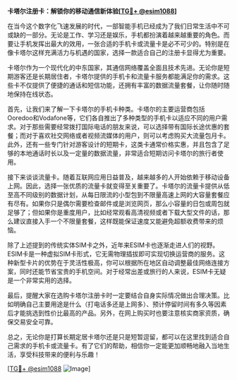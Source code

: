 **卡塔尔注册卡：解锁你的移动通信新体验[[TG💪+ @esim1088](https://t.me/s/esim1088)]**

在当今这个数字化飞速发展的时代，一部智能手机已经成为了我们日常生活中不可或缺的一部分。无论是工作、学习还是娱乐，手机都扮演着越来越重要的角色。而要让手机发挥出最大的效用，一张合适的手机卡或流量卡是必不可少的。特别是在像卡塔尔这样充满活力与机遇的国家，选择一款适合自己的注册卡显得尤为重要。

卡塔尔作为一个现代化的中东国家，其通信网络覆盖全面且技术先进。无论你是短期游客还是长期居住者，卡塔尔提供的手机卡和流量卡服务都能满足你的需求。这些卡不仅提供了便捷的通话和短信功能，还拥有丰富的数据流量套餐，让你随时随地保持在线状态。

首先，让我们来了解一下卡塔尔的手机卡种类。卡塔尔的主要运营商包括Ooredoo和Vodafone等，它们各自推出了多种类型的手机卡以适应不同的用户需求。对于那些需要经常拨打国际电话的朋友来说，可以选择带有国际长途优惠的套餐；而对于喜欢社交网络或者视频流媒体的用户，则可以考虑购买大流量包月卡。此外，还有一些专门针对游客设计的短期卡，这类卡通常价格实惠，并且包含了足够的本地通话时长以及一定量的数据流量，非常适合短期访问卡塔尔的旅行者使用。

接下来谈谈流量卡。随着互联网应用日益普及，越来越多的人开始依赖于移动设备上网。因此，选择一张优质的流量卡就变得至关重要了。卡塔尔的流量卡提供从低至高不同级别的数据计划，从每日限流的小型包到不限量高速上网的大容量套餐应有尽有。如果你只是偶尔需要检查邮件或是浏览网页，那么小容量的日包或周包就足够了；但如果你是重度用户，比如经常观看高清视频或者下载大型文件的话，那么建议直接入手一个不限量套餐，这样既能保证速度又能避免超额收费带来的烦恼。

除了上述提到的传统实体SIM卡之外，近年来ESIM卡也逐渐走进人们的视野。ESIM卡是一种虚拟SIM卡形式，它无需物理插拔即可实现切换运营商的服务。这种新型卡片的优势在于灵活性极高，你可以根据所在地区自动调整最佳网络连接方案，同时还能节省宝贵的手机空间。对于经常出差或旅行的人来说，ESIM卡无疑是一个非常实用的选择。

最后，提醒大家在选购卡塔尔注册卡时一定要结合自身实际情况做出合理决策。比如明确自己主要用途是什么（打电话多还是上网多）、预计停留时间有多久等因素后才能挑选到性价比最高的产品。另外，在网上购买时也要注意核实商家资质，确保交易安全可靠。

总之，无论你是打算长期定居卡塔尔还是只是短暂逗留，都可以在这里找到适合自己需求的手机卡或流量卡。有了它们的帮助，相信你一定能更加顺畅地融入当地生活，享受科技带来的便利与乐趣！

[[TG💪+ @esim1088](https://t.me/s/esim1088) ![Image](https://i.postimg.cc/4NQfJmqS/Snipaste-2025-05-13-00-14-12.png)]